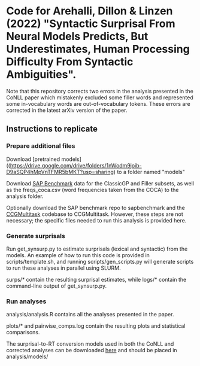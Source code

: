 # Code for Arehalli, Dillon &amp; Linzen (2022) "Syntactic Surprisal From Neural Models Predicts, But Underestimates, Human Processing Difficulty From Syntactic Ambiguities".

Note that this repository corrects two errors in the analysis presented in the CoNLL paper which mistakenly excluded some filler words and represented some in-vocabulary words are out-of-vocabulary tokens. These errors are corrected in the latest arXiv version of the paper.


## Instructions to replicate

### Prepare additional files
Download [pretrained models]((https://drive.google.com/drive/folders/1nWodm9joib-D9aSQP4hMpVnTFMR5bMKT?usp=sharing) to a folder named "models"

Download [SAP Benchmark](https://github.com/caplabnyu/sapbenchmark/) data for the ClassicGP and Filler subsets, as well as the freqs_coca.csv (word frequencies taken from the COCA) to the analysis folder. 

Optionally download the SAP benchmark repo to sapbenchmark and the [CCGMultitask](https://github.com/SArehalli/CCGMultitask) codebase to CCGMultitask. However, these steps are not necessary; the specific files needed to run this analysis is provided here.

### Generate surprisals

Run get_synsurp.py to estimate surprisals (lexical and syntactic) from the models. An example of how to run this code is provided in scripts/template.sh, and running scripts/gen_scripts.py will generate scripts to run these analyses in parallel using SLURM.

surps/* contain the resulting surprisal estimates, while logs/* contain the command-line output of get_synsurp.py.

### Run analyses

analysis/analysis.R contains all the analyses presented in the paper. 

plots/* and pairwise_comps.log contain the resulting plots and statistical comparisons.

The surprisal-to-RT conversion models used in both the CoNLL and corrected analyses can be downloaded [here](https://drive.google.com/drive/folders/1nWodm9joib-D9aSQP4hMpVnTFMR5bMKT?usp=sharing) and should be placed in analysis/models/

